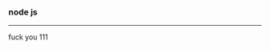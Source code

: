 <meta charset="utf-8">
<meta name="keywords" content="react,angualr,ng-if,ngif,ng-switch,ng-switch-when" />
<meta name="description" content="Angular，指令的条件语句" />
<meta name="viewport" content="width=device-width">
<link rel="stylesheet" href="./../../stylesheets/styles.css">
<link rel="stylesheet" href="./../../stylesheets/github-light.css">

 ### node js
 _________________
 fuck you 111
